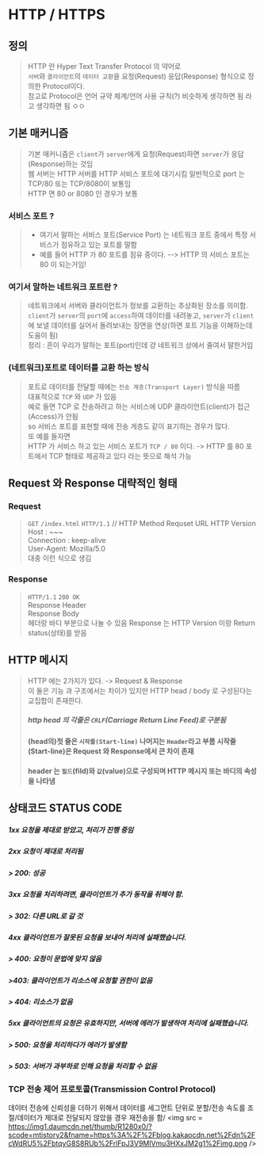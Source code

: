 # HTTP / HTTPS

## 정의
> HTTP 란 Hyper Text Transfer Protocol 의 약어로<br>
> `서버`와 `클라이언트`의 `데이터 교환`을 요청(Request) 응답(Response) 형식으로 정의한 Protocol이다.<br>
> 참고로 Protocol은 언어 규약 체계/언어 사용 규칙(?) 비슷하게 생각하면 됨 라고 생각하면 됨 ㅇㅇ

## 기본 매커니즘
> 기본 매커니즘은 `client`가 `server`에게 요청(Request)하면 `server`가 응답(Response)하는 것임<br>
> 웹 서버는 HTTP 서버를 HTTP 서비스 포트에 대기시킴 일반적으로 port 는 TCP/80 또는 TCP/8080이 보통임<br>
> HTTP 면 80 or 8080 인 경우가 보통

### 서비스 포트 ? 
> - 여기서 말하는 서비스 포트(Service Port) 는 네트워크 포트 중에서 특정 서비스가 점유하고 있는 포트를 말함
> - 예를 들어 HTTP 가 80 포트를 점유 중이다. --> HTTP 의 서비스 포트는 80 이 되는거임! 

### 여기서 말하는 네트워크 포트란 ?
> 네트워크에서 서버와 클라이언트가 정보를 교환하는 추상화된 장소를 의미함.<br>
> `client`가 `server`의 `port`에 `access`하여 데이터를 내려놓고, `server`가 `client`에 보낼 데이터를 실어서 돌려보내는 장면을 연상(하면 포트 기능을 이해하는데 도움이 됨)<br>
> 정리 :
> 흔이 우리가 말하는 포트(port)인데 걍 네트워크 상에서 줄여서 말한거임 

### (네트워크)포트로 데이터를 교환 하는 방식<br>
> 포트로 데이터를 전달할 때에는 `전송 계층(Transport Layer)` 방식을 따름<br>
> 대표적으로 `TCP` 와 `UDP` 가 있음<br>
> 예로 들면 TCP 로 전송하려고 하는 서비스에 UDP 클라이언트(client)가 접근(Access)가 안됨<br>
> so 서비스 포트를 표현할 때에 전송 게층도 같이 표기하는 경우가 많다.<br>
> 또 예를 들자면<br>
> HTTP 가 서비스 하고 있는 서비스 포트가 `TCP / 80` 이다. -> HTTP 를 80 포트에서 TCP 형태로 제공하고 있다 라는 뜻으로 해석 가능

## Request 와 Response 대략적인 형태

### Request
> `GET` `/index.html` `HTTP/1.1` // HTTP Method Requset URL HTTP Version<br>
> Host : ~~~ <br>
> Connection : keep-alive<br>
> User-Agent: Mozilla/5.0<br>
> 대충 이런 식으로 생김
### Response
> `HTTP/1.1` `200 OK`<br>
> Response Header<br>
> Response Body<br>
> 헤더랑 바디 부분으로 나눌 수 있음 Response 는 HTTP Version 이랑 Return status(상태)를 받음

## HTTP 메시지
> HTTP 에는 2가지가 있다. -> Request & Response<br>
> 이 둘은 기능 과 구조에서는 차이가 있지만 HTTP head / body 로 구성된다는 교집합이 존재한다.<br>
> ##### http head 의 각줄은 `CRLF`(Carriage Return Line Feed)로 구분됨<br>
> #### (head의)첫 줄은 `시작줄(Start-line)` 나머지는 `Header`라고 부름 시작줄(Start-line)은 Request 와 Response에서 큰 차이 존재
> #### header 는 `필드`(fild)와 `값`(value)으로 구성되며 HTTP 메시지 또는 바디의 속성을 나타냄

## 상태코드 STATUS CODE
##### 1xx 요청을 제대로 받았고, 처리가 진행 중임
##### 2xx 요청이 제대로 처리됨
##### > 200: 성공
##### 3xx 요청을 처리하려면, 클라이언트가 추가 동작을 취해야 함.
##### > 302: 다른 URL로 갈 것
##### 4xx 클라이언트가 잘못된 요청을 보내어 처리에 실패했습니다.
##### > 400: 요청이 문법에 맞지 않음
##### >403: 클라이언트가 리소스에 요청할 권한이 없음
##### > 404: 리소스가 없음
##### 5xx 클라이언트의 요청은 유효하지만, 서버에 에러가 발생하여 처리에 실패했습니다.
##### > 500: 요청을 처리하다가 에러가 발생함
##### > 503: 서버가 과부하로 인해 요청을 처리할 수 없음

### TCP 전송 제어 프로토콜(Transmission Control Protocol)
데이터 전송에 신뢰성을 더하기 위해서 데이터를 세그먼트 단위로 분할/전송 속도를 조절/데이터가 제대로 전달되지 않았을 경우 재전송을 함/
<img src = https://img1.daumcdn.net/thumb/R1280x0/?scode=mtistory2&fname=https%3A%2F%2Fblog.kakaocdn.net%2Fdn%2FcWdRU5%2FbtqyG8S8RUb%2FrlFpJ3V9MlVmu3HXxJM2g1%2Fimg.png />
